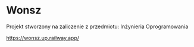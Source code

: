 # Wonsz
Projekt stworzony na zaliczenie z przedmiotu: Inżynieria Oprogramowania


https://wonsz.up.railway.app/